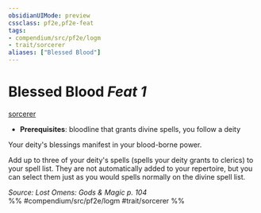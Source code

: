 ```yaml
---
obsidianUIMode: preview
cssclass: pf2e,pf2e-feat
tags:
- compendium/src/pf2e/logm
- trait/sorcerer
aliases: ["Blessed Blood"]
---
```

# Blessed Blood  *Feat 1*  
[sorcerer](../../Rules/traits/sorcerer.md)  

- **Prerequisites**: bloodline that grants divine spells, you follow a deity

Your deity's blessings manifest in your blood-borne power.

Add up to three of your deity's spells (spells your deity grants to clerics) to your spell list. They are not automatically added to your repertoire, but you can select them just as you would spells normally on the divine spell list.

*Source: Lost Omens: Gods & Magic p. 104*  
%% #compendium/src/pf2e/logm #trait/sorcerer %%